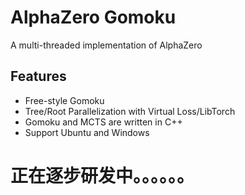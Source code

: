 # AlphaZero Gomoku
A multi-threaded implementation of AlphaZero

## Features
* Free-style Gomoku
* Tree/Root Parallelization with Virtual Loss/LibTorch
* Gomoku and MCTS are written in C++
* Support Ubuntu and Windows

# 正在逐步研发中。。。。。。
